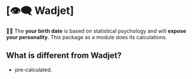 # [👁️‍🗨️ Wadjet]

🔮🎂 The __your birth date__ is based on statistical psychology and will __expose your personality__.
This package as a module does its calculations.

## What is different from Wadjet?

* pre-calculated.